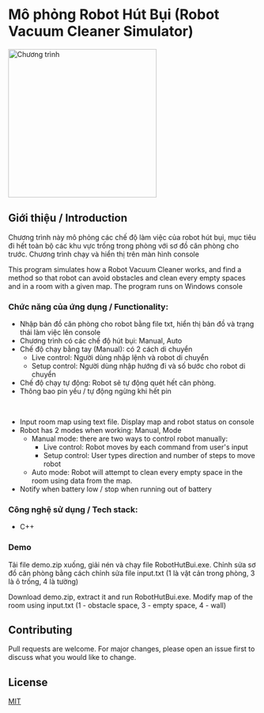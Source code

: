 # Mô phỏng Robot Hút Bụi (Robot Vacuum Cleaner Simulator)

<img src="" width="300" alt="Chương trình" />

## Giới thiệu / Introduction

Chương trình này mô phỏng các chế độ làm việc của robot hút bụi, mục tiêu đi hết toàn bộ các khu vực trống trong phòng với sơ đồ căn phòng cho trước. Chương trình chạy và hiển thị trên màn hình console

This program simulates how a Robot Vacuum Cleaner works, and find a method so that robot can avoid obstacles and clean every empty spaces and in a room with a given map. The program runs on Windows console

### Chức năng của ứng dụng / Functionality:
- Nhập bản đồ căn phòng cho robot bằng file txt, hiển thị bản đồ và trạng thái làm việc lên console
-	Chương trình có các chế độ hút bụi: Manual, Auto
- Chế độ chạy bằng tay (Manual): có 2 cách di chuyển
  - Live control: Người dùng nhập lệnh và robot di chuyển
  - Setup control: Người dùng nhập hướng đi và số bước cho robot di chuyển
- Chế độ chạy tự động: Robot sẽ tự động quét hết căn phòng.
- Thông bao pin yếu / tự động ngừng khi hết pin
 <br/>

- Input room map using text file. Display map and robot status on console
- Robot has 2 modes when working: Manual, Mode
  - Manual mode: there are two ways to control robot manually:
    - Live control: Robot moves by each command from user's input
    - Setup control: User types direction and number of steps to move robot
  - Auto mode: Robot will attempt to clean every empty space in the room using data from the map.
- Notify when battery low / stop when running out of battery


### Công nghệ sử dụng / Tech stack:
- C++


### Demo
Tải file demo.zip xuống, giải nén và chạy file RobotHutBui.exe. Chỉnh sửa sơ đồ căn phòng bằng cách chỉnh sửa file input.txt (1 là vật cản trong phòng, 3 là ô trống, 4 là tường)

Download demo.zip, extract it and run RobotHutBui.exe. Modify map of the room using input.txt (1 - obstacle space, 3 - empty space, 4 - wall)


## Contributing

Pull requests are welcome. For major changes, please open an issue first
to discuss what you would like to change.

## License

[MIT](https://choosealicense.com/licenses/mit/)
